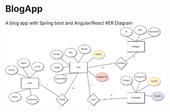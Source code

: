 # BlogApp
A blog app with Spring boot and Angular/React
#ER Diagram
![ER Diagram](/BlogBackend/images/BlogAppDiagram.drawio.png)
